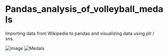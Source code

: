 # Pandas_analysis_of_volleyball_medals
Importing data from Wikipedia to pandas and visualizing data using plt / sns.

![image](https://user-images.githubusercontent.com/87852985/207544553-59c38712-5fa0-40c4-bc2b-eee9e4c3ab4f.png)
![Medals](https://user-images.githubusercontent.com/87852985/207544371-19ad0cbe-c573-4143-bd2b-25d54f2824f0.png)
